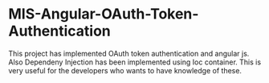 # MIS-Angular-OAuth-Token-Authentication

This project has implemented OAuth token authentication and angular js. Also Dependeny Injection has been implemented using Ioc container. This is very useful for the developers who wants to have knowledge of these. 
